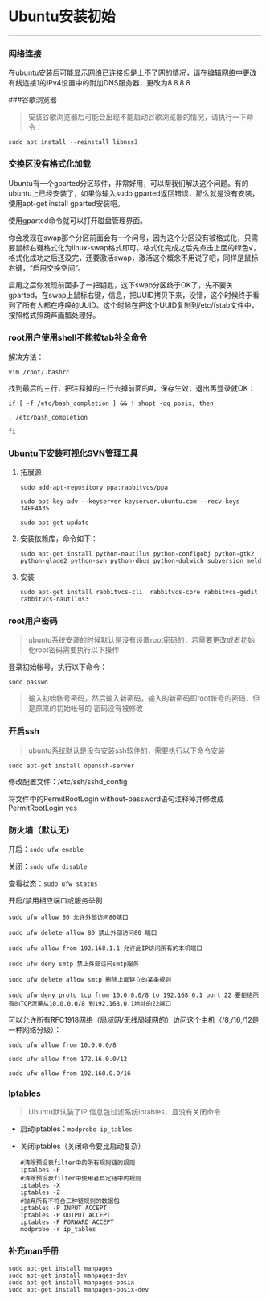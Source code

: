# Ubuntu安装初始

---

### 网络连接

在ubuntu安装后可能显示网络已连接但是上不了网的情况，请在编辑网络中更改有线连接1的IPv4设置中的附加DNS服务器，更改为8.8.8.8

###谷歌浏览器

> 安装谷歌浏览器后可能会出现不能启动谷歌浏览器的情况，请执行一下命令：

```shell
sudo apt install --reinstall libnss3
```
### 交换区没有格式化加载

Ubuntu有一个gparted分区软件，非常好用，可以帮我们解决这个问题。有的ubuntu上已经安装了，如果你输入sudo gparted返回错误，那么就是没有安装，使用apt-get install gparted安装吧。

使用gparted命令就可以打开磁盘管理界面。

你会发现在swap那个分区前面会有一个问号，因为这个分区没有被格式化，只需要鼠标右键格式化为linux-swap格式即可。格式化完成之后先点击上面的绿色√，格式化成功之后还没完，还要激活swap，激活这个概念不用说了吧，同样是鼠标右键，“启用交换空间”。

启用之后你发现前面多了一把钥匙，这下swap分区终于OK了，先不要关gparted，在swap上鼠标右键，信息，把UUID拷贝下来，没错，这个时候终于看到了所有人都在呼唤的UUID。这个时候在把这个UUID复制到/etc/fstab文件中，按照格式照葫芦画瓢处理好。

### root用户使用shell不能按tab补全命令

解决方法：

```shell
vim /root/.bashrc
```

找到最后的三行，把注释掉的三行去掉前面的#，保存生效，退出再登录就OK：

```shell
if [ -f /etc/bash_completion ] && ! shopt -oq posix; then

. /etc/bash_completion

fi
```
### Ubuntu下安装可视化SVN管理工具

1. 拓展源

   ```shell
   sudo add-apt-repository ppa:rabbitvcs/ppa

   sudo apt-key adv --keyserver keyserver.ubuntu.com --recv-keys 34EF4A35

   sudo apt-get update
   ```

2. 安装依赖库，命令如下：

   ```shell
   sudo apt-get install python-nautilus python-configobj python-gtk2 python-glade2 python-svn python-dbus python-dulwich subversion meld
   ```

3. 安装

   ```shell
   sudo apt-get install rabbitvcs-cli  rabbitvcs-core rabbitvcs-gedit rabbitvcs-nautilus3
   ```

### root用户密码

> ubuntu系统安装的时候默认是没有设置root密码的，若需要更改或者初始化root密码需要执行以下操作

登录初始帐号，执行以下命令：

```shell
sudo passwd
```

> 输入初始帐号密码，然后输入新密码，输入的新密码即root帐号的密码，但是原来的初始帐号的	密码没有被修改

### 开启ssh

> ubuntu系统默认是没有安装ssh软件的，需要执行以下命令安装

```shell
sudo apt-get install openssh-server
```

修改配置文件：/etc/ssh/sshd_config

将文件中的PermitRootLogin without-password语句注释掉并修改成PermitRootLogin yes

### 防火墙（默认无）

开启：`sudo ufw enable`

关闭：`sudo ufw disable`

查看状态：`sudo ufw status`

开启/禁用相应端口或服务举例

```shell
sudo ufw allow 80 允许外部访问80端口

sudo ufw delete allow 80 禁止外部访问80 端口

sudo ufw allow from 192.168.1.1 允许此IP访问所有的本机端口

sudo ufw deny smtp 禁止外部访问smtp服务

sudo ufw delete allow smtp 删除上面建立的某条规则

sudo ufw deny proto tcp from 10.0.0.0/8 to 192.168.0.1 port 22 要拒绝所有的TCP流量从10.0.0.0/8 到192.168.0.1地址的22端口
```

 可以允许所有RFC1918网络（局域网/无线局域网的）访问这个主机（/8,/16,/12是一种网络分级）：

`sudo ufw allow from 10.0.0.0/8`

`sudo ufw allow from 172.16.0.0/12`

`sudo ufw allow from 192.168.0.0/16`

### Iptables

> Ubuntu默认装了IP 信息包过滤系统iptables，且没有关闭命令

- 启动iptables：`modprobe ip_tables`

- 关闭iptables（关闭命令要比启动复杂）

  ```shell
  #清除预设表filter中的所有规则链的规则
  iptalbes -F
  #清除预设表filter中使用者自定链中的规则
  iptables -X
  iptables -Z
  #抛弃所有不符合三种链规则的数据包
  iptables -P INPUT ACCEPT
  iptables -P OUTPUT ACCEPT
  iptables -P FORWARD ACCEPT
  modprobe -r ip_tables
  ```

### 补充man手册

```shell
sudo apt-get install manpages
sudo apt-get install manpages-dev
sudo apt-get install manpages-posix
sudo apt-get install manpages-posix-dev
```

